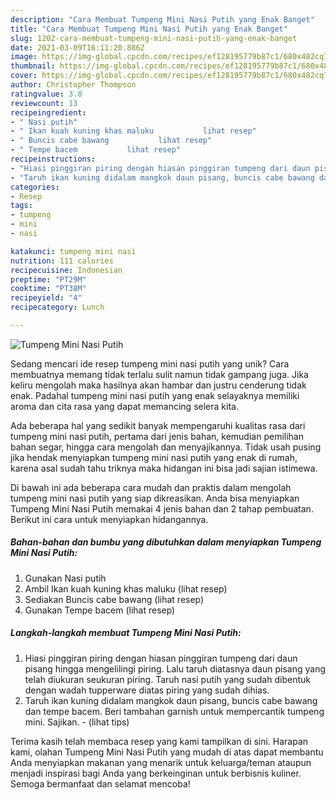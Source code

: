 ```yaml
---
description: "Cara Membuat Tumpeng Mini Nasi Putih yang Enak Banget"
title: "Cara Membuat Tumpeng Mini Nasi Putih yang Enak Banget"
slug: 1202-cara-membuat-tumpeng-mini-nasi-putih-yang-enak-banget
date: 2021-03-09T16:11:20.886Z
image: https://img-global.cpcdn.com/recipes/ef128195779b87c1/680x482cq70/tumpeng-mini-nasi-putih-foto-resep-utama.jpg
thumbnail: https://img-global.cpcdn.com/recipes/ef128195779b87c1/680x482cq70/tumpeng-mini-nasi-putih-foto-resep-utama.jpg
cover: https://img-global.cpcdn.com/recipes/ef128195779b87c1/680x482cq70/tumpeng-mini-nasi-putih-foto-resep-utama.jpg
author: Christopher Thompson
ratingvalue: 3.8
reviewcount: 13
recipeingredient:
- " Nasi putih"
- " Ikan kuah kuning khas maluku           lihat resep"
- " Buncis cabe bawang           lihat resep"
- " Tempe bacem           lihat resep"
recipeinstructions:
- "Hiasi pinggiran piring dengan hiasan pinggiran tumpeng dari daun pisang hingga mengelilingi piring. Lalu taruh diatasnya daun pisang yang telah diukuran seukuran piring. Taruh nasi putih yang sudah dibentuk dengan wadah tupperware diatas piring yang sudah dihias."
- "Taruh ikan kuning didalam mangkok daun pisang, buncis cabe bawang dan tempe bacem. Beri tambahan garnish untuk mempercantik tumpeng mini. Sajikan.           (lihat tips)"
categories:
- Resep
tags:
- tumpeng
- mini
- nasi

katakunci: tumpeng mini nasi 
nutrition: 111 calories
recipecuisine: Indonesian
preptime: "PT29M"
cooktime: "PT38M"
recipeyield: "4"
recipecategory: Lunch

---
```



![Tumpeng Mini Nasi Putih](https://img-global.cpcdn.com/recipes/ef128195779b87c1/680x482cq70/tumpeng-mini-nasi-putih-foto-resep-utama.jpg)

Sedang mencari ide resep tumpeng mini nasi putih yang unik? Cara membuatnya memang tidak terlalu sulit namun tidak gampang juga. Jika keliru mengolah maka hasilnya akan hambar dan justru cenderung tidak enak. Padahal tumpeng mini nasi putih yang enak selayaknya memiliki aroma dan cita rasa yang dapat memancing selera kita.

Ada beberapa hal yang sedikit banyak mempengaruhi kualitas rasa dari tumpeng mini nasi putih, pertama dari jenis bahan, kemudian pemilihan bahan segar, hingga cara mengolah dan menyajikannya. Tidak usah pusing jika hendak menyiapkan tumpeng mini nasi putih yang enak di rumah, karena asal sudah tahu triknya maka hidangan ini bisa jadi sajian istimewa.




Di bawah ini ada beberapa cara mudah dan praktis dalam mengolah tumpeng mini nasi putih yang siap dikreasikan. Anda bisa menyiapkan Tumpeng Mini Nasi Putih memakai 4 jenis bahan dan 2 tahap pembuatan. Berikut ini cara untuk menyiapkan hidangannya.

<!--inarticleads1-->

##### Bahan-bahan dan bumbu yang dibutuhkan dalam menyiapkan Tumpeng Mini Nasi Putih:

1. Gunakan  Nasi putih
1. Ambil  Ikan kuah kuning khas maluku           (lihat resep)
1. Sediakan  Buncis cabe bawang           (lihat resep)
1. Gunakan  Tempe bacem           (lihat resep)




<!--inarticleads2-->

##### Langkah-langkah membuat Tumpeng Mini Nasi Putih:

1. Hiasi pinggiran piring dengan hiasan pinggiran tumpeng dari daun pisang hingga mengelilingi piring. Lalu taruh diatasnya daun pisang yang telah diukuran seukuran piring. Taruh nasi putih yang sudah dibentuk dengan wadah tupperware diatas piring yang sudah dihias.
1. Taruh ikan kuning didalam mangkok daun pisang, buncis cabe bawang dan tempe bacem. Beri tambahan garnish untuk mempercantik tumpeng mini. Sajikan. -           (lihat tips)




Terima kasih telah membaca resep yang kami tampilkan di sini. Harapan kami, olahan Tumpeng Mini Nasi Putih yang mudah di atas dapat membantu Anda menyiapkan makanan yang menarik untuk keluarga/teman ataupun menjadi inspirasi bagi Anda yang berkeinginan untuk berbisnis kuliner. Semoga bermanfaat dan selamat mencoba!
